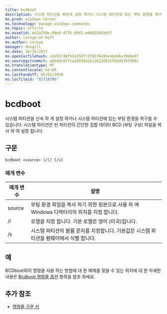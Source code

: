 ```yaml
---
title: bcdboot
description: 시스템 파티션을 빠르게 설정 하거나 시스템 파티션에 있는 부팅 환경을 복구 하는 bcdboot 명령에 대 한 참조 항목입니다.
ms.prod: windows-server
ms.technology: manage-windows-commands
ms.topic: article
ms.assetid: e62a250e-08e9-47f6-89d1-e6002560ab57
author: coreyp-at-msft
ms.author: coreyp
manager: dongill
ms.date: 10/16/2017
ms.openlocfilehash: cde91738f524350f72f0278495e4bd46a3960e6f
ms.sourcegitcommit: ab64dc83fca28039416c26226815502d0193500c
ms.translationtype: MT
ms.contentlocale: ko-KR
ms.lasthandoff: 05/01/2020
ms.locfileid: "82718706"
---
```

# <a name="bcdboot"></a>bcdboot

시스템 파티션을 신속 하 게 설정 하거나 시스템 파티션에 있는 부팅 환경을 복구를 수 있습니다. 시스템 파티션은 빈 파티션이 간단한 집합 데이터 BCD (부팅 구성) 파일을 복사 하 여 설정 됩니다.

## <a name="syntax"></a>구문

```
bcdboot <source> [/l] [/s]
```

### <a name="parameters"></a>매개 변수

| 매개 변수 | 설명 |
| --------- | ----------- |
| source | 부팅 환경 파일을 복사 하기 위한 원본으로 사용 하 여 Windows 디렉터리의 위치를 지정 합니다. |
| /l | 로캘을 지정 합니다. 기본 로캘은 영어 (미국)입니다. |
| /s | 시스템 파티션의 볼륨 문자를 지정합니다. 기본값은 시스템 파티션을 펌웨어에서 식별 합니다. |

## <a name="examples"></a>예

BCDboot와이 명령을 사용 하는 방법에 대 한 예제를 찾을 수 있는 위치에 대 한 자세한 내용은 [Bcdboot 명령줄 옵션](https://docs.microsoft.com/previous-versions/windows/it-pro/windows-8.1-and-8/hh824874(v=win.10)x) 항목을 참조 하세요.

## <a name="additional-references"></a>추가 참조

- [명령줄 구문 키](command-line-syntax-key.md)
